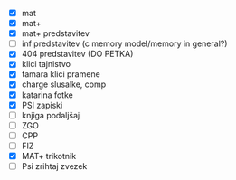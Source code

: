 
- [x] mat
- [x] mat+
- [x] mat+ predstavitev
- [ ] inf predstavitev (c memory model/memory in general?)
- [x] 404 predstavitev (DO PETKA)
- [x] klici tajnistvo
- [x] tamara klici pramene
- [x] charge slusalke, comp
- [x] katarina fotke
- [x] PSI zapiski
- [ ] knjiga podaljšaj
- [ ] ZGO
- [ ] CPP
- [ ] FIZ
- [x] MAT+ trikotnik
- [ ] Psi zrihtaj zvezek
